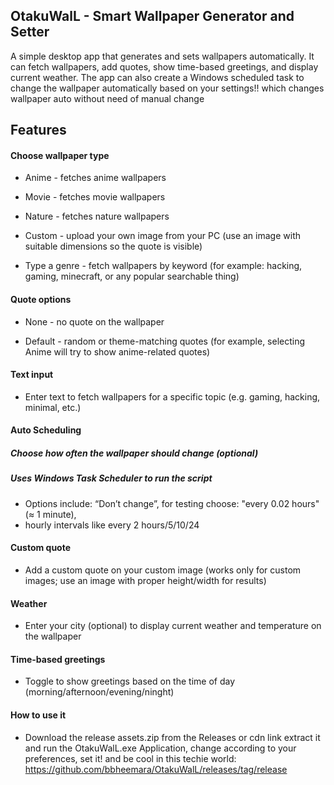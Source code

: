 ## OtakuWalL - Smart Wallpaper Generator and Setter

A simple desktop app that generates and sets wallpapers automatically. It can fetch wallpapers, add quotes, show time-based greetings, and display current weather. The app can also create a Windows scheduled task to change the wallpaper automatically based on your settings!! which changes wallpaper auto without need of manual change

## Features

#### Choose wallpaper type

- Anime -  fetches anime wallpapers

- Movie - fetches movie wallpapers

- Nature - fetches nature wallpapers

- Custom - upload your own image from your PC (use an image with suitable dimensions so the quote is visible)

- Type a genre - fetch wallpapers by keyword (for example: hacking, gaming, minecraft, or any popular searchable thing)

#### Quote options

- None - no quote on the wallpaper

- Default - random or theme-matching quotes (for example, selecting Anime will try to show anime-related quotes)

#### Text  input

- Enter text to fetch wallpapers for a specific topic (e.g. gaming, hacking, minimal, etc.)

#### Auto Scheduling

#####  Choose how often the wallpaper should change (optional)

#####  Uses Windows Task Scheduler to run the script

- Options include: “Don’t change”, for testing choose: "every 0.02 hours" (≈ 1 minute),
-  hourly intervals like every 2 hours/5/10/24

#### Custom quote

- Add a custom quote on your custom image (works only for custom images; use an image with proper height/width for results)

#### Weather

- Enter your city (optional) to display current weather and temperature on the wallpaper

#### Time-based greetings

- Toggle to show greetings based on the time of day (morning/afternoon/evening/ninght)

#### How to use it
- Download the release assets.zip  from the Releases or cdn link extract it and run the OtakuWalL.exe Application, change according to your preferences, set it! and be cool in this techie world:
  https://github.com/bbheemara/OtakuWalL/releases/tag/release


